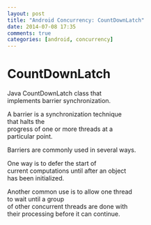 ```yaml
---
layout: post
title: "Android Concurrency: CountDownLatch"
date: 2014-07-08 17:35
comments: true
categories: [android, concurrency] 
---
```


# CountDownLatch

Java CountDownLatch class that  
implements barrier synchronization.  
  
A barrier is a synchronization technique  
that halts the  
progress of one or more threads at a  
particular point.  
  
Barriers are commonly used in several ways.  
  
One way is to defer the start of  
current computations until after an object  
has been initialized.  
  
Another common use is to allow one thread  
to wait until a group  
of other concurrent threads are done with  
their processing before it can continue.  
